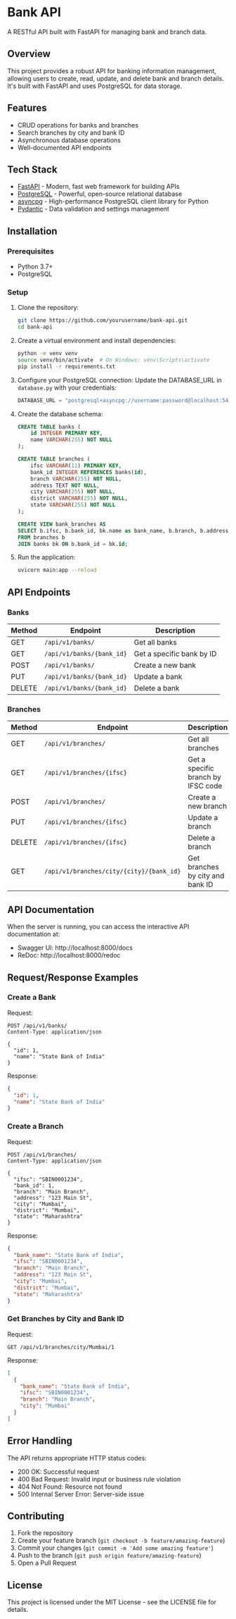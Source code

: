 # Bank API

A RESTful API built with FastAPI for managing bank and branch data.

## Overview

This project provides a robust API for banking information management, allowing users to create, read, update, and delete bank and branch details. It's built with FastAPI and uses PostgreSQL for data storage.

## Features

- CRUD operations for banks and branches
- Search branches by city and bank ID
- Asynchronous database operations
- Well-documented API endpoints

## Tech Stack

- [FastAPI](https://fastapi.tiangolo.com/) - Modern, fast web framework for building APIs
- [PostgreSQL](https://www.postgresql.org/) - Powerful, open-source relational database
- [asyncpg](https://github.com/MagicStack/asyncpg) - High-performance PostgreSQL client library for Python
- [Pydantic](https://pydantic-docs.helpmanual.io/) - Data validation and settings management

## Installation

### Prerequisites

- Python 3.7+
- PostgreSQL

### Setup

1. Clone the repository:
   ```bash
   git clone https://github.com/yourusername/bank-api.git
   cd bank-api
   ```

2. Create a virtual environment and install dependencies:
   ```bash
   python -m venv venv
   source venv/bin/activate  # On Windows: venv\Scripts\activate
   pip install -r requirements.txt
   ```

3. Configure your PostgreSQL connection:
   Update the DATABASE_URL in `database.py` with your credentials:
   ```python
   DATABASE_URL = "postgresql+asyncpg://username:password@localhost:5432/banks"
   ```

4. Create the database schema:
   ```sql
   CREATE TABLE banks (
       id INTEGER PRIMARY KEY,
       name VARCHAR(255) NOT NULL
   );

   CREATE TABLE branches (
       ifsc VARCHAR(11) PRIMARY KEY,
       bank_id INTEGER REFERENCES banks(id),
       branch VARCHAR(255) NOT NULL,
       address TEXT NOT NULL,
       city VARCHAR(255) NOT NULL,
       district VARCHAR(255) NOT NULL,
       state VARCHAR(255) NOT NULL
   );

   CREATE VIEW bank_branches AS
   SELECT b.ifsc, b.bank_id, bk.name as bank_name, b.branch, b.address, b.city, b.district, b.state
   FROM branches b
   JOIN banks bk ON b.bank_id = bk.id;
   ```

5. Run the application:
   ```bash
   uvicorn main:app --reload
   ```

## API Endpoints

### Banks

| Method | Endpoint | Description |
|--------|----------|-------------|
| GET | `/api/v1/banks/` | Get all banks |
| GET | `/api/v1/banks/{bank_id}` | Get a specific bank by ID |
| POST | `/api/v1/banks/` | Create a new bank |
| PUT | `/api/v1/banks/{bank_id}` | Update a bank |
| DELETE | `/api/v1/banks/{bank_id}` | Delete a bank |

### Branches

| Method | Endpoint | Description |
|--------|----------|-------------|
| GET | `/api/v1/branches/` | Get all branches |
| GET | `/api/v1/branches/{ifsc}` | Get a specific branch by IFSC code |
| POST | `/api/v1/branches/` | Create a new branch |
| PUT | `/api/v1/branches/{ifsc}` | Update a branch |
| DELETE | `/api/v1/branches/{ifsc}` | Delete a branch |
| GET | `/api/v1/branches/city/{city}/{bank_id}` | Get branches by city and bank ID |

## API Documentation

When the server is running, you can access the interactive API documentation at:
- Swagger UI: http://localhost:8000/docs
- ReDoc: http://localhost:8000/redoc

## Request/Response Examples

### Create a Bank

Request:
```http
POST /api/v1/banks/
Content-Type: application/json

{
  "id": 1,
  "name": "State Bank of India"
}
```

Response:
```json
{
  "id": 1,
  "name": "State Bank of India"
}
```

### Create a Branch

Request:
```http
POST /api/v1/branches/
Content-Type: application/json

{
  "ifsc": "SBIN0001234",
  "bank_id": 1,
  "branch": "Main Branch",
  "address": "123 Main St",
  "city": "Mumbai",
  "district": "Mumbai",
  "state": "Maharashtra"
}
```

Response:
```json
{
  "bank_name": "State Bank of India",
  "ifsc": "SBIN0001234",
  "branch": "Main Branch",
  "address": "123 Main St",
  "city": "Mumbai",
  "district": "Mumbai",
  "state": "Maharashtra"
}
```

### Get Branches by City and Bank ID

Request:
```http
GET /api/v1/branches/city/Mumbai/1
```

Response:
```json
[
  {
    "bank_name": "State Bank of India",
    "ifsc": "SBIN0001234",
    "branch": "Main Branch",
    "city": "Mumbai"
  }
]
```

## Error Handling

The API returns appropriate HTTP status codes:

- 200 OK: Successful request
- 400 Bad Request: Invalid input or business rule violation
- 404 Not Found: Resource not found
- 500 Internal Server Error: Server-side issue

## Contributing

1. Fork the repository
2. Create your feature branch (`git checkout -b feature/amazing-feature`)
3. Commit your changes (`git commit -m 'Add some amazing feature'`)
4. Push to the branch (`git push origin feature/amazing-feature`)
5. Open a Pull Request

## License

This project is licensed under the MIT License - see the LICENSE file for details.